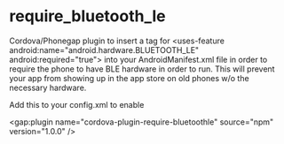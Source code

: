 # require_bluetooth_le

Cordova/Phonegap plugin to insert a tag for \<uses-feature android:name="android.hardware.BLUETOOTH_LE" android:required="true"\> into your AndroidManifest.xml file in order to require the phone to have BLE hardware in order to run.  This will prevent your app from showing up in the app store on old phones w/o the necessary hardware.

Add this to your config.xml to enable

\<gap:plugin name="cordova-plugin-require-bluetoothle" source="npm" version="1.0.0" /\>
